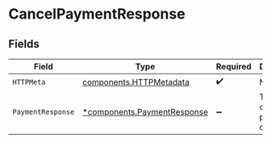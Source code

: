 # CancelPaymentResponse


## Fields

| Field                                                                     | Type                                                                      | Required                                                                  | Description                                                               |
| ------------------------------------------------------------------------- | ------------------------------------------------------------------------- | ------------------------------------------------------------------------- | ------------------------------------------------------------------------- |
| `HTTPMeta`                                                                | [components.HTTPMetadata](../../models/components/httpmetadata.md)        | :heavy_check_mark:                                                        | N/A                                                                       |
| `PaymentResponse`                                                         | [*components.PaymentResponse](../../models/components/paymentresponse.md) | :heavy_minus_sign:                                                        | The canceled payment object.                                              |